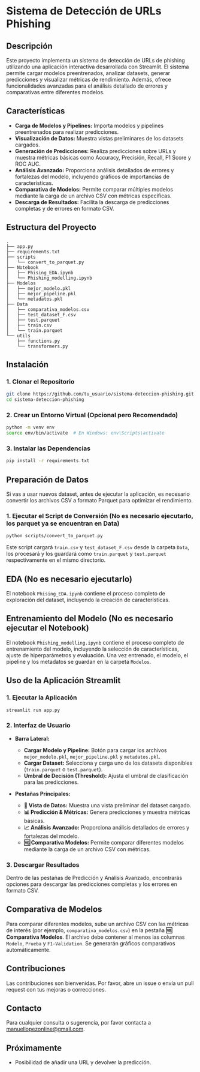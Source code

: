 # Sistema de Detección de URLs Phishing

## Descripción

Este proyecto implementa un sistema de detección de URLs de phishing utilizando una aplicación interactiva desarrollada con Streamlit. El sistema permite cargar modelos preentrenados, analizar datasets, generar predicciones y visualizar métricas de rendimiento. Además, ofrece funcionalidades avanzadas para el análisis detallado de errores y comparativas entre diferentes modelos.

## Características

- **Carga de Modelos y Pipelines:** Importa modelos y pipelines preentrenados para realizar predicciones.
- **Visualización de Datos:** Muestra vistas preliminares de los datasets cargados.
- **Generación de Predicciones:** Realiza predicciones sobre URLs y muestra métricas básicas como Accuracy, Precisión, Recall, F1 Score y ROC AUC.
- **Análisis Avanzado:** Proporciona análisis detallados de errores y fortalezas del modelo, incluyendo gráficos de importancias de características.
- **Comparativa de Modelos:** Permite comparar múltiples modelos mediante la carga de un archivo CSV con métricas específicas.
- **Descarga de Resultados:** Facilita la descarga de predicciones completas y de errores en formato CSV.

## Estructura del Proyecto

```plaintext
.
├── app.py
├── requirements.txt
├── scripts
│   └── convert_to_parquet.py
├── Notebook
│   ├── Phising_EDA.ipynb
│   └── Phishing_modelling.ipynb
├── Modelos
│   ├── mejor_modelo.pkl
│   ├── mejor_pipeline.pkl
│   └── metadatos.pkl
├── Data
│   ├── comparativa_modelos.csv
│   ├── test_dataset_F.csv
│   ├── test.parquet
│   ├── train.csv
│   └── train.parquet
└── utils
    ├── functions.py
    └── transformers.py
```

## Instalación

### 1. Clonar el Repositorio

```bash
git clone https://github.com/tu_usuario/sistema-deteccion-phishing.git
cd sistema-deteccion-phishing
```

### 2. Crear un Entorno Virtual (Opcional pero Recomendado)

```bash
python -m venv env
source env/bin/activate  # En Windows: env\Scripts\activate
```

### 3. Instalar las Dependencias

```bash
pip install -r requirements.txt
```

## Preparación de Datos

Si vas a usar nuevos dataset, antes de ejecutar la aplicación, es necesario convertir los archivos CSV a formato Parquet para optimizar el rendimiento.

### 1. Ejecutar el Script de Conversión (No es necesario ejecutarlo, los parquet ya se encuentran en Data)

```bash
python scripts/convert_to_parquet.py
```

Este script cargará `train.csv` y `test_dataset_F.csv` desde la carpeta `Data`, los procesará y los guardará como `train.parquet` y `test.parquet` respectivamente en el mismo directorio.

## EDA (No es necesario ejecutarlo)

El notebook `Phising_EDA.ipynb` contiene el proceso completo de exploración del dataset, incluyendo la creación de características.

## Entrenamiento del Modelo (No es necesario ejecutar el Notebook)

El notebook `Phishing_modelling.ipynb` contiene el proceso completo de entrenamiento del modelo, incluyendo la selección de características, ajuste de hiperparámetros y evaluación. Una vez entrenado, el modelo, el pipeline y los metadatos se guardan en la carpeta `Modelos`.

## Uso de la Aplicación Streamlit

### 1. Ejecutar la Aplicación

```bash
streamlit run app.py
```

### 2. Interfaz de Usuario

- **Barra Lateral:**
  - **Cargar Modelo y Pipeline:** Botón para cargar los archivos `mejor_modelo.pkl`, `mejor_pipeline.pkl` y `metadatos.pkl`.
  - **Cargar Dataset:** Selecciona y carga uno de los datasets disponibles (`train.parquet` o `test.parquet`).
  - **Umbral de Decisión (Threshold):** Ajusta el umbral de clasificación para las predicciones.

- **Pestañas Principales:**
  - **📄 Vista de Datos:** Muestra una vista preliminar del dataset cargado.
  - **📊 Predicción & Métricas:** Genera predicciones y muestra métricas básicas.
  - **📈 Análisis Avanzado:** Proporciona análisis detallados de errores y fortalezas del modelo.
  - **🆚 Comparativa Modelos:** Permite comparar diferentes modelos mediante la carga de un archivo CSV con métricas.

### 3. Descargar Resultados

Dentro de las pestañas de Predicción y Análisis Avanzado, encontrarás opciones para descargar las predicciones completas y los errores en formato CSV.

## Comparativa de Modelos

Para comparar diferentes modelos, sube un archivo CSV con las métricas de interés (por ejemplo, `comparativa_modelos.csv`) en la pestaña **🆚 Comparativa Modelos**. El archivo debe contener al menos las columnas `Modelo`, `Prueba` y `F1-Validation`. Se generarán gráficos comparativos automáticamente.

## Contribuciones

Las contribuciones son bienvenidas. Por favor, abre un issue o envía un pull request con tus mejoras o correcciones.

## Contacto

Para cualquier consulta o sugerencia, por favor contacta a [manuellopezonline@gmail.com](mailto:manuellopezonline@gmail.com).

## Próximamente

- Posibilidad de añadir una URL y devolver la predicción.

